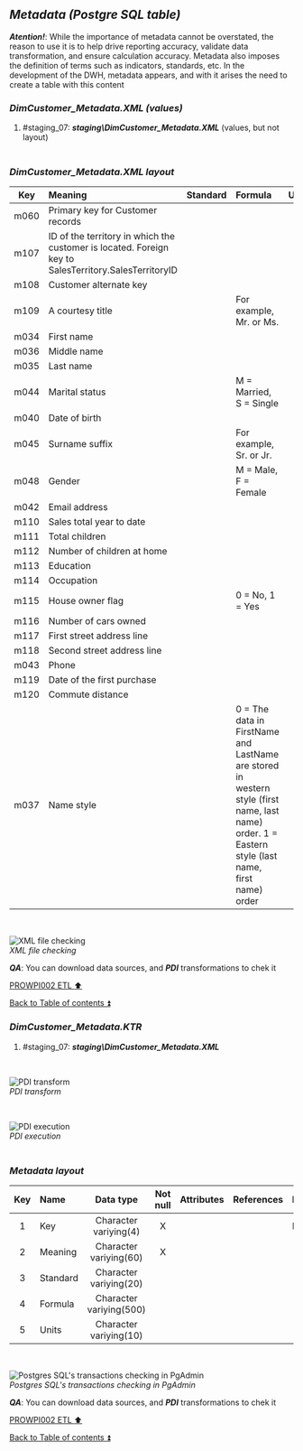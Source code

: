 ## **_Metadata (Postgre SQL table)_**  

**_Atention!_**: While the importance of metadata cannot be overstated, the reason to use it is to help drive reporting accuracy, validate data transformation, and ensure calculation accuracy. Metadata also imposes the definition of terms such as indicators, standards, etc. In the development of the DWH, metadata appears, and with it arises the need to create a table with this content  

### **_DimCustomer\_Metadata.XML (values)_**  
  1. #staging_07: **_staging\DimCustomer\_Metadata.XML_** (values, but not layout)  

### **_<p><br>DimCustomer\_Metadata.XML layout</p>_**  

| Key  | Meaning                                 | Standard              | Formula                                                                  | Units |
| :--: | :-------------------------------------- | :-------------------: | :----------------------------------------------------------------------- | :---: |
| m060 | Primary key for Customer records        |                       |                                                                          |       |
| m107 | ID of the territory in which the customer is located. Foreign key to SalesTerritory.SalesTerritoryID  |  |                                 |       |
| m108 | Customer alternate key                  |                       |                                                                          |       |
| m109 | A courtesy title                        |                       | For example, Mr. or Ms.                                                  |       |
| m034 | First name                              |                       |                                                                          |       |
| m036 | Middle name                             |                       |                                                                          |       |
| m035 | Last name                               |                       |                                                                          |       |
| m044 | Marital status                          |                       | M = Married, S = Single                                                  |       |
| m040 | Date of birth                           |                       |                                                                          |       |
| m045 | Surname suffix                          |                       | For example, Sr. or Jr.                                                  |       |
| m048 | Gender                                  |                       | M = Male, F = Female                                                     |       |
| m042 | Email address                           |                       |                                                                          |       |
| m110 | Sales total year to date                |                       |                                                                          |       |
| m111 | Total children                          |                       |                                                                          |       |
| m112 | Number of children at home              |                       |                                                                          |       |
| m113 | Education                               |                       |                                                                          |       |
| m114 | Occupation                              |                       |                                                                          |       |
| m115 | House owner flag                        |                       | 0 = No, 1 = Yes                                                          |       |
| m116 | Number of cars owned                    |                       |                                                                          |       |
| m117 | First street address line               |                       |                                                                          |       |
| m118 | Second street address line              |                       |                                                                          |       |
| m043 | Phone                                   |                       |                                                                          |       |
| m119 | Date of the first purchase              |                       |                                                                          |       |
| m120 | Commute distance                        |                       |                                                                          |       |
| m037 | Name style||0 = The data in FirstName and LastName are stored in western style (first name, last name) order. 1 = Eastern style (last name, first name) order||

   <p><br></p>  
 
  ![XML file checking](https://i.imgur.com/PYuP11s.png)  
  _XML file checking_  

  **_QA_**: You can download data sources, and **_PDI_** transformations to chek it  

[PROWPI002 ETL :arrow_up:](prowpi002_etl_adventureworksdw2022_db.md)  

[Back to Table of contents :arrow_double_up:](../README.md)  


### **_DimCustomer\_Metadata.KTR_**  
  1. #staging_07: **_staging\DimCustomer\_Metadata.XML_**  

   <p><br></p>  

  ![PDI transform](https://i.imgur.com/SQ52OxV.png)  
  _PDI transform_  

  <p><br></p>  

  ![PDI execution](https://i.imgur.com/199u4vD.png)  
  _PDI execution_ 

### **_<p><br>Metadata layout</p>_**  

| Key	| Name                  | Data type              | Not null | Attributes | References            | Description |
| :-: | :-------------------- | :--------------------: | :------: | :--------- | :-------------------- | :-----------| 
| 1   | Key                   | Character variying(4)  | X        |            |                       | PK,FK       |
| 2   | Meaning               | Character variying(60) | X        |            |                       |             |
| 3   | Standard              | Character variying(20) |          |            |                       |             |
| 4   | Formula               | Character variying(500)|          |            |                       |             |
| 5   | Units                 | Character variying(10) |          |            |                       |             |

   <p><br></p>  
 
  ![Postgres SQL's transactions checking in PgAdmin](https://i.imgur.com/PJg9swG.png)  
  _Postgres SQL's transactions checking in PgAdmin_  

  **_QA_**: You can download data sources, and **_PDI_** transformations to chek it  

[PROWPI002 ETL :arrow_up:](prowpi002_etl_adventureworksdw2022_db.md)  

[Back to Table of contents :arrow_double_up:](../README.md)  